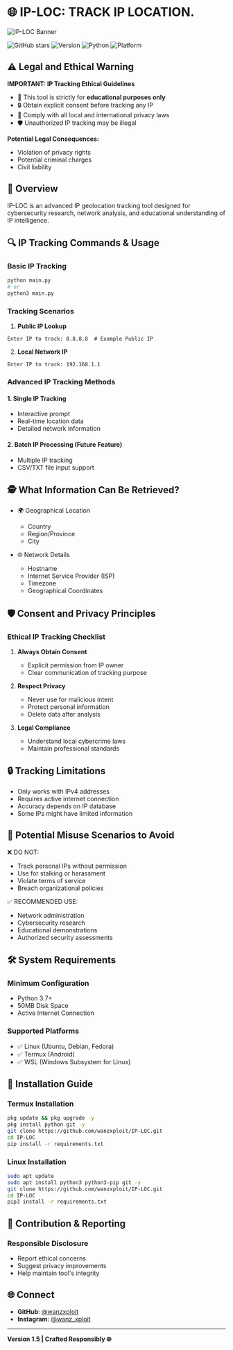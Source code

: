 # 🌐 IP-LOC: TRACK IP LOCATION.

![IP-LOC Banner](https://raw.githubusercontent.com/wanzxploit/IP-LOC/refs/heads/main/banner.png)

![GitHub stars](https://img.shields.io/github/stars/wanzxploit/IP-LOC?style=social)
![Version](https://img.shields.io/badge/version-1.5-brightgreen)
![Python](https://img.shields.io/badge/python-3.7+-blue)
![Platform](https://img.shields.io/badge/platform-linux%20%7C%20termux-lightgrey)

## ⚠️ Legal and Ethical Warning 

**IMPORTANT: IP Tracking Ethical Guidelines**

- 🚨 This tool is strictly for **educational purposes only**
- 🔒 Obtain explicit consent before tracking any IP
- 📜 Comply with all local and international privacy laws
- 🛡️ Unauthorized IP tracking may be illegal

**Potential Legal Consequences:**
- Violation of privacy rights
- Potential criminal charges
- Civil liability

## 🚀 Overview

IP-LOC is an advanced IP geolocation tracking tool designed for cybersecurity research, network analysis, and educational understanding of IP intelligence.

## 🔍 IP Tracking Commands & Usage

### Basic IP Tracking
```bash
python main.py
# or
python3 main.py
```

### Tracking Scenarios

1. **Public IP Lookup**
```
Enter IP to track: 8.8.8.8  # Example Public IP
```

2. **Local Network IP**
```
Enter IP to track: 192.168.1.1
```

### Advanced IP Tracking Methods

#### 1. Single IP Tracking
- Interactive prompt
- Real-time location data
- Detailed network information

#### 2. Batch IP Processing (Future Feature)
- Multiple IP tracking
- CSV/TXT file input support

## 🕵️ What Information Can Be Retrieved?

- 🌍 Geographical Location
  - Country
  - Region/Province
  - City

- 🌐 Network Details
  - Hostname
  - Internet Service Provider (ISP)
  - Timezone
  - Geographical Coordinates

## 🛡️ Consent and Privacy Principles

### Ethical IP Tracking Checklist

1. **Always Obtain Consent**
   - Explicit permission from IP owner
   - Clear communication of tracking purpose

2. **Respect Privacy**
   - Never use for malicious intent
   - Protect personal information
   - Delete data after analysis

3. **Legal Compliance**
   - Understand local cybercrime laws
   - Maintain professional standards

## 🔒 Tracking Limitations

- Only works with IPv4 addresses
- Requires active internet connection
- Accuracy depends on IP database
- Some IPs might have limited information

## 🚨 Potential Misuse Scenarios to Avoid

❌ DO NOT:
- Track personal IPs without permission
- Use for stalking or harassment
- Violate terms of service
- Breach organizational policies

✅ RECOMMENDED USE:
- Network administration
- Cybersecurity research
- Educational demonstrations
- Authorized security assessments

## 🛠️ System Requirements

### Minimum Configuration
- Python 3.7+
- 50MB Disk Space
- Active Internet Connection

### Supported Platforms
- ✅ Linux (Ubuntu, Debian, Fedora)
- ✅ Termux (Android)
- ✅ WSL (Windows Subsystem for Linux)

## 🔧 Installation Guide

### Termux Installation
```bash
pkg update && pkg upgrade -y
pkg install python git -y
git clone https://github.com/wanzxploit/IP-LOC.git
cd IP-LOC
pip install -r requirements.txt
```

### Linux Installation
```bash
sudo apt update
sudo apt install python3 python3-pip git -y
git clone https://github.com/wanzxploit/IP-LOC.git
cd IP-LOC
pip3 install -r requirements.txt
```

## 🤝 Contribution & Reporting

### Responsible Disclosure
- Report ethical concerns
- Suggest privacy improvements
- Help maintain tool's integrity

## 🌐 Connect

- **GitHub**: [@wanzxploit](https://github.com/wanzxploit)
- **Instagram**: [@wanz_xploit](https://instagram.com/wanz_xploit)

---

**Version 1.5 | Crafted Responsibly 🌐**
